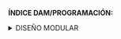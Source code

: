 **ÍNDICE DAM/PROGRAMACIÓN:**

<details><summary>DISEÑO MODULAR</summary>
	<ul>
		<li>
	   		<p><a href="https://github.com/sufigueroa87/dam/tree/main/programaci%C3%B3n/dise%C3%B1o_modular/ejercicio_1">EJERCICIO 1:</a> 
	   			<ul> 
	   				<li>
	   					Creación de un programa de gestión de vuelos con lenguaje Java.
	   				</li>
	   			</ul>
	   		</p>
	   	</li>
	</ul>

